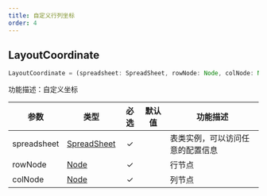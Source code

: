 ```yaml
---
title: 自定义行列坐标
order: 4
---
```

## LayoutCoordinate

```js
LayoutCoordinate = (spreadsheet: SpreadSheet, rowNode: Node, colNode: Node) => void
```

功能描述：自定义坐标

| 参数 | 类型 | 必选  | 默认值 | 功能描述 |
| --- | --- | :-:  | --- | --- |
| spreadsheet | [SpreadSheet](/zh/docs/api/basic-class/spreadsheet) | ✓ |    | 表类实例，可以访问任意的配置信息 |
| rowNode | [Node](/zh/docs/api/basic-class/node) | ✓ |    | 行节点 |
| colNode | [Node](/zh/docs/api/basic-class/node) | ✓ |    | 列节点 |

